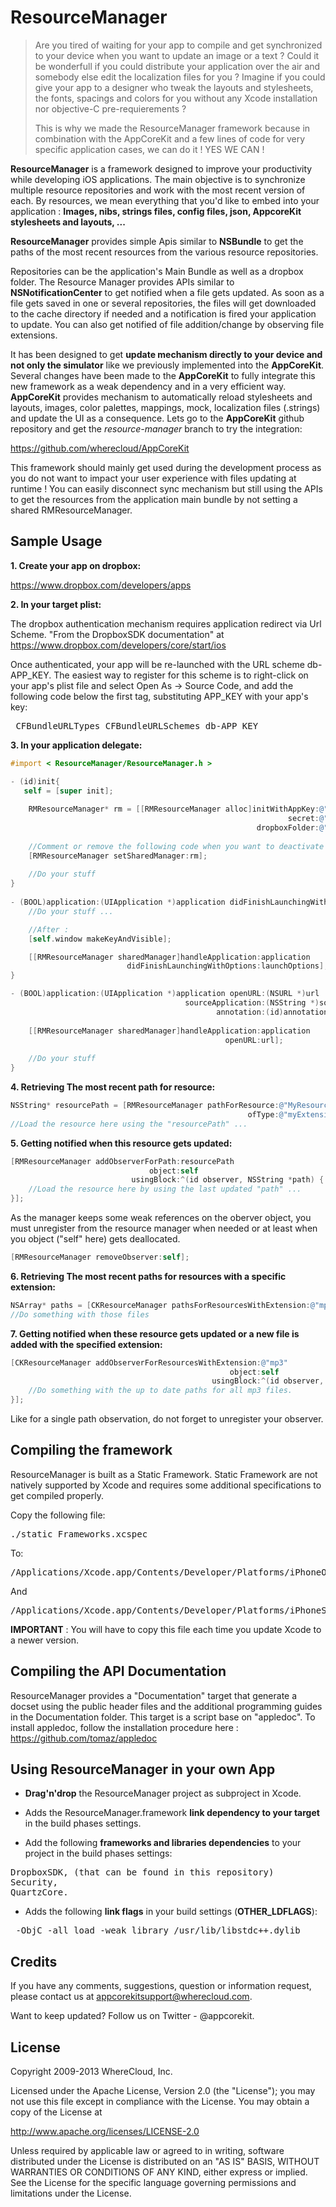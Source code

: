 # ResourceManager

> Are you tired of waiting for your app to compile and get synchronized to your device when you want to update an image or a text ? Could it be wonderfull if you could distribute your application over the air and somebody else edit the localization files for you ? Imagine if you could give your app to a designer who tweak the layouts and stylesheets, the fonts, spacings and colors for you without any Xcode installation nor objective-C pre-requierements ?
>
> This is why we made the ResourceManager framework because in combination with the AppCoreKit and a few lines of code for very specific application cases, we can do it ! YES WE CAN !
</i>



<b>ResourceManager</b> is a framework designed to improve your productivity while developing iOS applications. The main objective is to synchronize multiple resource repositories and work with the most recent version of each. By resources, we mean everything that you'd like to embed into your application : <b>Images, nibs, strings files, config files, json, AppcoreKit stylesheets and layouts, ...</b>

<b>ResourceManager</b> provides simple Apis similar to <b>NSBundle</b> to get the paths of the most recent resources from the various resource repositories.

Repositories can be the application's Main Bundle as well as a dropbox folder. The Resource Manager provides APIs similar to <b>NSNotificationCenter</b> to get notified when a file gets updated. As soon as a file gets saved in one or several repositories, the files will get downloaded to the cache directory if needed and a notification is fired your application to update. You can also get notified of file addition/change by observing file extensions.

It has been designed to get <b>update mechanism directly to your device and not only the simulator</b> like we previously implemented into the <b>AppCoreKit</b>. Several changes have been made to the <b>AppCoreKit</b> to fully integrate this new framework as a weak dependency and in a very efficient way. <b>AppCoreKit</b> provides mechanism to automatically reload stylesheets and layouts, images, color palettes, mappings, mock, localization files (.strings) and update the UI as a consequence. Lets go to the <b>AppCoreKit</b> github repository and get the <i>resource-manager</i> branch to try the integration:

https://github.com/wherecloud/AppCoreKit


This framework should mainly get used during the development process as you do not want to impact your user experience with files updating at runtime !
You can easily disconnect sync mechanism but still using the APIs to get the resources from the application main bundle by not setting a shared RMResourceManager.


## Sample Usage

<b>1. Create your app on dropbox:</b>

https://www.dropbox.com/developers/apps

<b>2. In your target plist:</b>

The dropbox authentication mechanism requires application redirect via Url Scheme.
"From the DropboxSDK documentation" at https://www.dropbox.com/developers/core/start/ios

Once authenticated, your app will be re-launched with the URL scheme db-APP_KEY. The easiest way to register for this scheme is to right-click on your app's plist file and select Open As → Source Code, and add the following code below the first <dict> tag, substituting APP_KEY with your app's key:

<pre> CFBundleURLTypes CFBundleURLSchemes db-APP_KEY</pre>

<b>3. In your application delegate:</b>



``` objective-c
#import < ResourceManager/ResourceManager.h >

- (id)init{
   self = [super init];
   
    RMResourceManager* rm = [[RMResourceManager alloc]initWithAppKey:@"APP_KEY" 
                                                              secret:@"APP_SECRET"
                                                       dropboxFolder:@"ROOT_DIRECTORY"];
                                                       
    //Comment or remove the following code when you want to deactivate the sync mechanism
    [RMResourceManager setSharedManager:rm];
    
    //Do your stuff
}
   
- (BOOL)application:(UIApplication *)application didFinishLaunchingWithOptions:(NSDictionary *)launchOptions{
    //Do your stuff ...

    //After :
    [self.window makeKeyAndVisible];

    [[RMResourceManager sharedManager]handleApplication:application 
                          didFinishLaunchingWithOptions:launchOptions];
}

- (BOOL)application:(UIApplication *)application openURL:(NSURL *)url 
                                       sourceApplication:(NSString *)sourceApplication 
                                              annotation:(id)annotation {
                                              
	[[RMResourceManager sharedManager]handleApplication:application 
                                                openURL:url];
                                                
    //Do your stuff
}
```


<b>4. Retrieving The most recent path for resource:</b>

``` objective-c
NSString* resourcePath = [RMResourceManager pathForResource:@"MyResource" 
                                                     ofType:@"myExtension"];
//Load the resource here using the "resourcePath" ...
```

<b>5. Getting notified when this resource gets updated:</b>

``` objective-c
[RMResourceManager addObserverForPath:resourcePath 
                               object:self 
                           usingBlock:^(id observer, NSString *path) {
    //Load the resource here by using the last updated "path" ...
}];
```
    
As the manager keeps some weak references on the oberver object, you must unregister from the resource manager when needed or at least when you object ("self" here) gets deallocated.
    
``` objective-c
[RMResourceManager removeObserver:self];
```

<b>6. Retrieving The most recent paths for resources with a specific extension:</b>

``` objective-c
NSArray* paths = [CKResourceManager pathsForResourcesWithExtension:@"mp3"];
//Do something with those files
```

<b>7. Getting notified when these resource gets updated or a new file is added with the specified extension:</b>

``` objective-c
[CKResourceManager addObserverForResourcesWithExtension:@"mp3" 
                                                 object:self 
                                             usingBlock:^(id observer, NSArray *paths) {
    //Do something with the up to date paths for all mp3 files.
}];
```

Like for a single path observation, do not forget to unregister your observer.


## Compiling the framework

ResourceManager is built as a Static Framework. Static Framework are not natively supported by Xcode and requires some additional specifications to get compiled properly.

Copy the following file:

<pre>./static Frameworks.xcspec</pre>

To:

<pre>/Applications/Xcode.app/Contents/Developer/Platforms/iPhoneOS.platform/Developer/Library/Xcode/Specifications</pre>
And
<pre>/Applications/Xcode.app/Contents/Developer/Platforms/iPhoneSimulator.platform/Developer/Library/Xcode/Specifications</pre>

<b>IMPORTANT</b> : You will have to copy this file each time you update Xcode to a newer version.


## Compiling the API Documentation

ResourceManager provides a "Documentation" target that generate a docset using the public header files and the additional programming guides in the Documentation folder. This target is a script base on "appledoc". To install appledoc, follow the installation procedure here : https://github.com/tomaz/appledoc

## Using ResourceManager in your own App

* <b>Drag'n'drop</b> the ResourceManager project as subproject in Xcode.

* Adds the ResourceManager.framework <b>link dependency to your target</b> in the build phases settings.

* Add the following <b>frameworks and libraries dependencies</b> to your project in the build phases settings: 
<pre>
DropboxSDK, (that can be found in this repository) 
Security, 
QuartzCore.
</pre>


* Adds the following <b>link flags</b> in your build settings (<b>OTHER_LDFLAGS</b>): 
<pre>
 -ObjC -all_load -weak_library /usr/lib/libstdc++.dylib
</pre>



## Credits

If you have any comments, suggestions, question or information request, please contact us at appcorekitsupport@wherecloud.com.

Want to keep updated? Follow us on Twitter - @appcorekit.


## License

Copyright 2009-2013 WhereCloud, Inc.

Licensed under the Apache License, Version 2.0 (the "License");
you may not use this file except in compliance with the License.
You may obtain a copy of the License at

http://www.apache.org/licenses/LICENSE-2.0

Unless required by applicable law or agreed to in writing, software
distributed under the License is distributed on an "AS IS" BASIS,
WITHOUT WARRANTIES OR CONDITIONS OF ANY KIND, either express or implied.
See the License for the specific language governing permissions and
limitations under the License.
   
